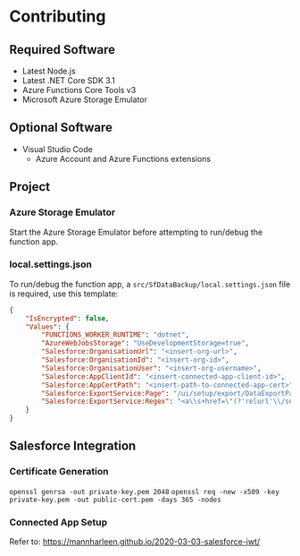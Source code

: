 # Contributing

## Required Software

- Latest Node.js
- Latest .NET Core SDK 3.1
- Azure Functions Core Tools v3
- Microsoft Azure Storage Emulator

## Optional Software

- Visual Studio Code
  - Azure Account and Azure Functions extensions

## Project

### Azure Storage Emulator

Start the Azure Storage Emulator before attempting to run/debug the function app.

### local.settings.json

To run/debug the function app, a `src/SfDataBackup/local.settings.json` file is required, use this template:

```json
{
    "IsEncrypted": false,
    "Values": {
        "FUNCTIONS_WORKER_RUNTIME": "dotnet",
        "AzureWebJobsStorage": "UseDevelopmentStorage=true",
        "Salesforce:OrganisationUrl": "<insert-org-url>",
        "Salesforce:OrganisationId": "<insert-org-id>",
        "Salesforce:OrganisationUser": "<insert-org-username>",
        "Salesforce:AppClientId": "<insert-connected-app-client-id>",
        "Salesforce:AppCertPath": "<insert-path-to-connected-app-cert>",
        "Salesforce:ExportService:Page": "/ui/setup/export/DataExportPage/d",
        "Salesforce:ExportService:Regex": "<a\\s+href=\"(?'relurl'\\/servlet\\/servlet\\.OrgExport\\?.+?)\""
    }
}
```

## Salesforce Integration

### Certificate Generation

`openssl genrsa -out private-key.pem 2048`
`openssl req -new -x509 -key private-key.pem -out public-cert.pem -days 365 -nodes`

### Connected App Setup
Refer to: https://mannharleen.github.io/2020-03-03-salesforce-jwt/